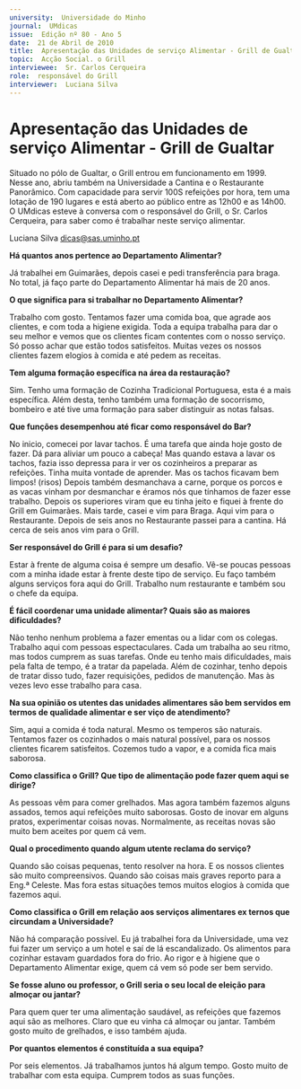 ```yaml
---
university:  Universidade do Minho
journal:  UMdicas
issue:  Edição nº 80 - Ano 5
date:  21 de Abril de 2010
title:  Apresentação das Unidades de serviço Alimentar - Grill de Gualtar
topic:  Acção Social. o Grill
interviewee:  Sr. Carlos Cerqueira
role:  responsável do Grill
interviewer:  Luciana Silva
--- 
```


# Apresentação das Unidades de serviço Alimentar - Grill de Gualtar

Situado no pólo de Gualtar, o Grill entrou em funcionamento em 1999. Nesse ano, abriu também na Universidade a Cantina e o Restaurante Panorâmico. Com capacidade para servir 100S refeições por hora, tem uma lotação de 190 lugares e está aberto ao público entre as 12h00 e as 14h00. O UMdicas esteve à conversa com o responsável do Grill, o Sr. Carlos Cerqueira, para saber como é trabalhar neste serviço alimentar.
 
 
Luciana Silva dicas@sas.uminho.pt 


**Há quantos anos pertence ao Departamento Alimentar?**

Já trabalhei em Guimarães, depois casei e pedi transferência para braga. No total, já faço parte do Departamento Alimentar há mais de 20 anos.
 

**O que significa para si trabalhar no Departamento Alimentar?**

Trabalho com gosto. Tentamos fazer uma comida boa, que agrade aos clientes, e com toda a higiene exigida. Toda a equipa trabalha para dar o seu melhor e vemos que os clientes ficam contentes com o nosso serviço. Só posso achar que estão todos satisfeitos. Muitas vezes os nossos clientes fazem elogios à comida e até pedem as receitas.
 

**Tem alguma formação específica na área da restauração?**

Sim. Tenho uma formação de Cozinha Tradicional Portuguesa, esta é a mais específica. Além desta, tenho também uma formação de socorrismo, bombeiro e até tive uma formação para saber distinguir as notas falsas.
 

**Que funções desempenhou até ficar como responsável do Bar?**

No inicio, comecei por lavar tachos.
É uma tarefa que ainda hoje gosto de fazer. Dá para aliviar um pouco a cabeça! Mas quando estava a lavar os tachos, fazia isso depressa para ir ver os cozinheiros a preparar as refeições. Tinha muita vontade de aprender. Mas os tachos ficavam bem limpos!
(risos) Depois também desmanchava a carne, porque os porcos e as vacas vinham por desmanchar e éramos nós que tínhamos de fazer esse trabalho.
Depois os superiores viram que eu tinha jeito e fiquei à frente do Grill em Guimarães. Mais tarde, casei e vim para Braga. Aqui vim para o Restaurante. Depois de seis anos no Restaurante passei para a cantina. Há cerca de seis anos vim para o Grill.
 

**Ser responsável do Grill é para si um desafio?**

Estar à frente de alguma coisa é sempre um desafio. Vê-se poucas pessoas com a minha idade estar à frente deste tipo de serviço. Eu faço também alguns serviços fora aqui do Grill. Trabalho num restaurante e também sou o chefe da equipa.
 

**É fácil coordenar uma unidade alimentar? Quais são as maiores dificuldades?**

Não tenho nenhum problema a fazer ementas ou a lidar com os colegas. Trabalho aqui com pessoas espectaculares. Cada um trabalha ao seu ritmo, mas todos cumprem as suas tarefas. Onde eu tenho mais dificuldades, mais pela falta de tempo, é a tratar da papelada. Além de cozinhar, tenho depois de tratar disso tudo, fazer requisições, pedidos de manutenção. Mas às vezes levo esse trabalho para casa.
 

**Na sua opinião os utentes das unidades alimentares são bem servidos em termos de qualidade alimentar e ser viço de atendimento?**

Sim, aqui a comida é toda natural.
Mesmo os temperos são naturais.
Tentamos fazer os cozinhados o mais natural possível, para os nossos clientes ficarem satisfeitos. Cozemos tudo a vapor, e a comida fica mais saborosa.
 

**Como classifica o Grill? Que tipo de alimentação pode fazer quem aqui se dirige?**

As pessoas vêm para comer grelhados. Mas agora também fazemos alguns assados, temos aqui refeições muito saborosas.
Gosto de inovar em alguns pratos, experimentar coisas novas.
Normalmente, as receitas novas são muito bem aceites por quem cá vem.
 

**Qual o procedimento quando algum utente reclama do serviço?**

Quando são coisas pequenas, tento resolver na hora. E os nossos clientes são muito compreensivos. Quando são coisas mais graves reporto para a Eng.ª Celeste. Mas fora estas situações temos muitos elogios à comida que fazemos aqui.
 

**Como classifica o Grill em relação aos serviços alimentares ex ternos que circundam a Universidade?**

Não há comparação possível. Eu já trabalhei fora da Universidade, uma vez fui fazer um serviço a um hotel e saí de lá escandalizado. Os alimentos para cozinhar estavam guardados fora do frio. Ao rigor e à higiene que o Departamento Alimentar exige, quem cá vem só pode ser bem servido.
 

**Se fosse aluno ou professor, o Grill seria o seu local de eleição para almoçar ou jantar?**

Para quem quer ter uma alimentação saudável, as refeições que fazemos aqui são as melhores. Claro que eu vinha cá almoçar ou jantar. Também gosto muito de grelhados, e isso também ajuda.
 

**Por quantos elementos é constituída a sua equipa?**

Por seis elementos. Já trabalhamos juntos há algum tempo. Gosto muito de trabalhar com esta equipa. Cumprem todos as suas funções.

